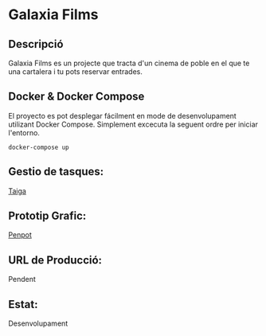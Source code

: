 # Galaxia Films

## Descripció

Galaxia Films es un projecte que tracta d'un cinema de poble en el que te una cartalera i tu pots reservar entrades.

## Docker & Docker Compose

El proyecto es pot desplegar fácilment en mode de desenvolupament utilizant Docker Compose. Simplement excecuta la seguent ordre per iniciar l'entorno.

````docker
docker-compose up
````

## Gestio de tasques:

 [Taiga](https://tree.taiga.io/project/a16miqbargim-tr3-barcelomiquel/taskboard/sprint-1-7966)

## Prototip Grafic:

[Penpot]([https://design.penpot.app/#/view/6e12068a-09a0-801a-8004-2449d21f2d20?page-id=6e12068a-09a0-801a-8004-2449d21f2d21&section=interactions&index=0&share-id=6e12068a-09a0-801a-8004-248dccd58a53](https://design.penpot.app/#/view/6e12068a-09a0-801a-8004-2449d21f2d20?page-id=6e12068a-09a0-801a-8004-2449d21f2d21&section=interactions&index=0&share-id=6e12068a-09a0-801a-8004-248dccd58a53))

## URL de Producció:

Pendent

## Estat:

Desenvolupament

